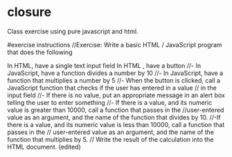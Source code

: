 # closure
Class exercise using pure javascript and html.

#exercise instructions
//Exercise: Write a basic HTML / JavaScript program that does the following

In HTML, have a single text input field 
In HTML , have a button
  //- In JavaScript, have a function divides a number by 10
  //- In JavaScript, have a function that multiplies a number by 5
  //- When the button is clicked, call a JavaScript function that checks if the user has entered in a value 
	// in the input field
  //- If there is no value, put an appropriate message in an alert box telling the user to enter something
  //- If there is a value, and its numeric value is greater than 10000, call a function that passes in the 
	//user-entered value as an argument, and the name of the function that divides by 10.
  //-If there is a value, and its numeric value is less than 10000, call a function that passes in the 
	// user-entered value as an argument, and the name of the function that multiplies by 5. 
	// Write the result of the calculation into the HTML document. (edited)
